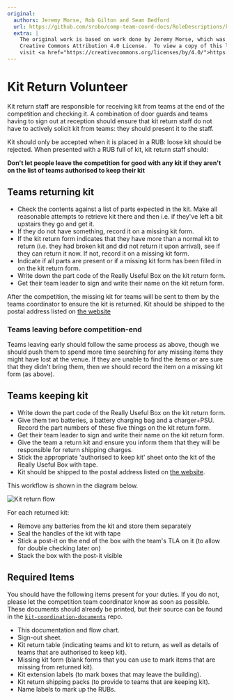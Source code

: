 ```yaml
---
original:
  authors: Jeremy Morse, Rob Gilton and Sean Bedford
  url: https://github.com/srobo/comp-team-coord-docs/RoleDescriptions/kit-return
  extra: |
    The original work is based on work done by Jeremy Morse, which was under the
    Creative Commons Attribution 4.0 License.  To view a copy of this license,
    visit <a href="https://creativecommons.org/licenses/by/4.0/">https://creativecommons.org/licenses/by/4.0/</a>.
---
```

# Kit Return Volunteer

Kit return staff are responsible for receiving kit from teams at the end of the
competition and checking it. A combination of door guards and teams having to
sign out at reception should ensure that kit return staff do not have to
actively solicit kit from teams: they should present it to the staff.

Kit should only be accepted when it is placed in a RUB: loose kit should be
rejected. When presented with a RUB full of kit, kit return staff should:

**Don't let people leave the competition for good with any kit if they aren't on the list of teams authorised to keep their kit**


## Teams returning kit

* Check the contents against a list of parts expected in the kit.
  Make all reasonable attempts to retrieve kit there and then i.e. if they've left a bit upstairs they go and get it.
* If they do not have something, record it on a missing kit form.
* If the kit return form indicates that they have more than a normal kit to return (i.e. they had broken kit and did not return it upon arrival), see if they can return it now. If not, record it on a missing kit form.
* Indicate if all parts are present or if a missing kit form has been filled in on the kit return form.
* Write down the part code of the Really Useful Box on the kit return form.
* Get their team leader to sign and write their name on the kit return form.

After the competition, the missing kit for teams will be sent to them by the teams coordinator to ensure the kit is returned. Kit should be shipped to the postal address listed on [the website](https://studentrobotics.org/contact/)

### Teams leaving before competition-end

Teams leaving early should follow the same process as above, though we should push them to spend more time searching for any missing items they might have lost at the venue. If they are unable to find the items or are sure that they didn't bring them, then we should record the item on a missing kit form (as above).

## Teams keeping kit

* Write down the part code of the Really Useful Box on the kit return form.
* Give them two batteries, a battery charging bag and a charger+PSU. Record the part numbers of these five things on the kit return form.
* Get their team leader to sign and write their name on the kit return form.
* Give the team a return kit and ensure you inform them that they will be responsible for return shipping charges.
* Stick the appropriate 'authorised to keep kit' sheet onto the kit of the Really Useful Box with tape.
* Kit should be shipped to the postal address listed on [the website](https://studentrobotics.org/contact/).

This workflow is shown in the diagram below.

![Kit return flow](../diagrams/kit-return-desk-flow.svg)

For each returned kit:

* Remove any batteries from the kit and store them separately
* Seal the handles of the kit with tape
* Stick a post-it on the end of the box with the team's TLA on it (to allow for double checking later on)
* Stack the box with the post-it visible


## Required Items
You should have the following items present for your duties. If you do not, please let the competition team coordinator know as soon as possible. These documents should already be printed, but their source can be found in the [`kit-coordination-documents`](https://github.com/srobo/kit-coordination-documents) repo.

* This documentation and flow chart.
* Sign-out sheet.
* Kit return table (indicating teams and kit to return, as well as details of teams that are authorised to keep kit).
* Missing kit form (blank forms that you can use to mark items that are missing from returned kit).
* Kit extension labels (to mark boxes that may leave the building).
* Kit return shipping packs (to provide to teams that are keeping kit).
* Name labels to mark up the RUBs.
